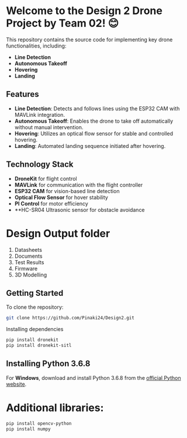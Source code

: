 # Welcome to the Design 2 Drone Project by Team 02! 😊

This repository contains the source code for implementing key drone functionalities, including:

- **Line Detection**
- **Autonomous Takeoff**
- **Hovering**
- **Landing**


## Features

- **Line Detection**: Detects and follows lines using the ESP32 CAM with MAVLink integration.
- **Autonomous Takeoff**: Enables the drone to take off automatically without manual intervention.
- **Hovering**: Utilizes an optical flow sensor for stable and controlled hovering.
- **Landing**: Automated landing sequence initiated after hovering.

## Technology Stack

- **DroneKit** for flight control
- **MAVLink** for communication with the flight controller
- **ESP32 CAM** for vision-based line detection
- **Optical Flow Sensor** for hover stability
- **PI Control** for motor efficiency
- **HC-SR04 Ultrasonic sensor for obstacle avoidance

# Design Output folder
1. Datasheets
2. Documents
3. Test Results
4. Firmware
5. 3D Modelling

## Getting Started

To clone the repository:

```bash
git clone https://github.com/Pinaki24/Design2.git
```
Installing dependencies
```bash
pip install dronekit
pip install dronekit-sitl
```
## Installing Python 3.6.8

For **Windows**, download and install Python 3.6.8 from the [official Python website](https://www.python.org/ftp/python/3.6.8/python-3.6.8-amd64.exe).


# Additional libraries:

```bash
pip install opencv-python
pip install numpy
```


